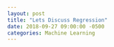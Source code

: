 ```yaml
---
layout: post
title: "Lets Discuss Regression"
date: 2018-09-27 09:00:00 -0500
categories: Machine Learning
---
```


